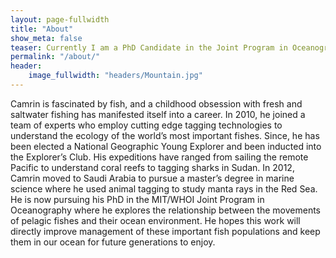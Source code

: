 ```yaml
---
layout: page-fullwidth
title: "About"
show_meta: false
teaser: Currently I am a PhD Candidate in the Joint Program in Oceanography at the Massachusetts Institute of Technology and Woods Hole Oceanographic Institution.
permalink: "/about/"
header:
    image_fullwidth: "headers/Mountain.jpg"
---
```


<div class="row">
  <div class="medium-7 columns">
Camrin is fascinated by fish, and a childhood obsession with fresh and saltwater fishing has manifested itself into a career. In 2010, he joined a team of experts who employ cutting edge tagging technologies to understand the ecology of the world’s most important fishes. Since, he has been elected a National Geographic Young Explorer and been inducted into the Explorer’s Club. His expeditions have ranged from sailing the remote Pacific to understand coral reefs to tagging sharks in Sudan. In 2012, Camrin moved to Saudi Arabia to pursue a master’s degree in marine science where he used animal tagging to study manta rays in the Red Sea. He is now pursuing his PhD in the MIT/WHOI Joint Program in Oceanography where he explores the relationship between the movements of pelagic fishes and their ocean environment. He hopes this work will directly improve management of these important fish populations and keep them in our ocean for future generations to enjoy.
    </div>
  <div class="medium-5 columns">
  
  <img src="https://github.com/camrinbraun/camrinbraun.github.io/blob/master/images/profile.jpg?raw=true" alt="">
    </div>
</div>

